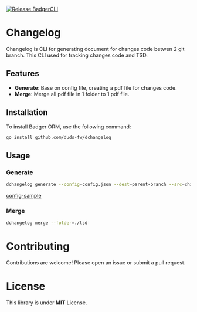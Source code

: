[![Release BadgerCLI](https://github.com/duds-fw/dchangelog/actions/workflows/release.yml/badge.svg)](https://github.com/duds-fw/dchangelog/actions/workflows/release.yml)

# Changelog

Changelog is CLI for generating document for changes code betwen 2 git branch. This CLI used for tracking changes code and TSD.

## Features

- **Generate**: Base on config file, creating a pdf file for changes code.
- **Merge**: Merge all pdf file in 1 folder to 1 pdf file.

## Installation

To install Badger ORM, use the following command:

```bash
go install github.com/duds-fw/dchangelog
```

## Usage

### Generate

```bash
dchangelog generate --config=config.json --dest=parent-branch --src=child-branch
```

[config-sample](https://github.com/duds-fw/dchangelog/blob/main/config.json)

### Merge

```bash
dchangelog merge --folder=./tsd
```

# Contributing

Contributions are welcome! Please open an issue or submit a pull request.

# License

This library is under **MIT** License.
